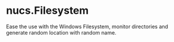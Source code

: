 # nucs.Filesystem
Ease the use with the Windows Filesystem, monitor directories and generate random location with random name.
